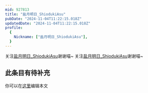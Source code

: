 ```yaml
---
mid: 927813
title: "盐月明日_ShiodukiAsu"
pubDate: "2024-11-04T11:22:15.018Z"
updatedDate: "2024-11-04T11:22:15.018Z"
profile:
  {
    Nickname: ["盐月明日_ShiodukiAsu"],
  }
---
```


关注[盐月明日_ShiodukiAsu](https://space.bilibili.com/927813)谢谢喵~ 关注[盐月明日_ShiodukiAsu](https://space.bilibili.com/927813)谢谢喵~

## 此条目有待补充
你可以在[这里](https://github.com/Yuhanawa/VTuber.ICU/edit/master/src/content/v/盐月明日_ShiodukiAsu/index.md)编辑本文
